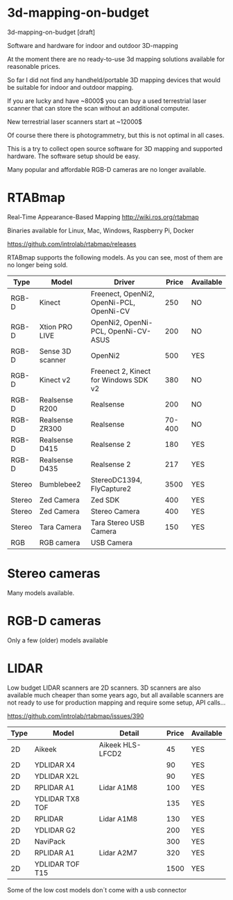 # 3d-mapping-on-budget
3d-mapping-on-budget [draft]

Software and hardware for indoor and outdoor 3D-mapping

At the moment there are no ready-to-use 3d mapping solutions available for reasonable prices.

So far I did not find any handheld/portable 3D mapping devices that would be suitable for indoor and outdoor mapping.

If you are lucky and have ~8000$ you can buy a used terrestrial laser scanner that can store the scan without an additional computer.

New terrestrial laser scanners start at ~12000$

Of course there there is photogrammetry, but this is not optimal in all cases.

This is a try to collect open source software for 3D mapping and supported hardware.
The software setup should be easy.

Many popular and affordable RGB-D cameras are no longer available. 


# RTABmap

Real-Time Appearance-Based Mapping
http://wiki.ros.org/rtabmap

Binaries available for Linux, Mac, Windows, Raspberry Pi, Docker

https://github.com/introlab/rtabmap/releases

RTABmap supports the following models. As you can see, most of them are no longer being sold.


| Type   | Model            | Driver                                   | Price  | Available |
| ------ | ---------------- | ---------------------------------------- | ------ | --------- |
| RGB-D  | Kinect           | Freenect, OpenNi2, OpenNi-PCL, OpenNi-CV | 250    | NO        |
| RGB-D  | Xtion PRO LIVE   | OpenNi2, OpenNi-PCL, OpenNi-CV-ASUS      | 200    | NO        |
| RGB-D  | Sense 3D scanner | OpenNi2                                  | 500    | YES       |
| RGB-D  | Kinect v2        | Freenect 2, Kinect for Windows SDK v2    | 380    | NO        |
| RGB-D  | Realsense R200   | Realsense                                | 200    | NO        |
| RGB-D  | Realsense ZR300  | Realsense                                | 70-400 | NO        |
| RGB-D  | Realsense D415   | Realsense 2                              | 180    | YES       |
| RGB-D  | Realsense D435   | Realsense 2                              | 217    | YES       |
| Stereo | Bumblebee2       | StereoDC1394, FlyCapture2                | 3500   | YES       |
| Stereo | Zed Camera       | Zed SDK                                  | 400    | YES       |
| Stereo | Zed Camera       | Stereo Camera                            | 400    | YES       |
| Stereo | Tara Camera      | Tara Stereo USB Camera                   | 150    | YES       |
| RGB    | RGB camera       | USB Camera                               |        |           |

# Stereo cameras

Many models available. 

# RGB-D cameras

Only a few (older) models available

# LIDAR

Low budget LIDAR scanners are 2D scanners. 3D scanners are also available much cheaper than some years ago, but all available scanners are not ready to use for production mapping and require some setup, API calls...

https://github.com/introlab/rtabmap/issues/390

| Type   | Model            | Detail                                   | Price  | Available |
| ------ | ---------------- | ---------------------------------------- | ------ | --------- |
|   2D   | Aikeek           | Aikeek HLS-LFCD2                         |   45   |  YES      |
|   2D   | YDLIDAR X4       |                                          |   90   |  YES      |
|   2D   | YDLIDAR X2L      |                                          |   90   |  YES      |
|   2D   | RPLIDAR A1       | Lidar A1M8                               |   100  |  YES      |
|   2D   | YDLIDAR TX8 TOF  |                                          |   135  |  YES      |
|   2D   | RPLIDAR          | Lidar A1M8                               |   130  |  YES      |
|   2D   | YDLIDAR G2       |                                          |   200  |  YES      |
|   2D   | NaviPack         |                                          |   300  |  YES      |
|   2D   | RPLIDAR A1       | Lidar A2M7                               |   320  |  YES      |
|   2D   | YDLIDAR TOF T15  |                                          |   1500 |  YES      |

Some of the low cost models don´t come with a usb connector




